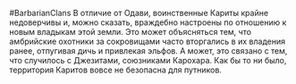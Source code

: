 #BarbarianClans
В отличие от Одави, воинственные Кариты крайне недоверчивы и, можно сказать, враждебно настроены по отношению к новым владыкам этой земли. Это может объясняться тем, что амбрийские охотники за сокровищами часто вторгались в их владения ранее, отпугивая дичь и привлекая эльфов. А может, это связано с тем, что случилось с Джезитами, союзниками Карохара. Как бы то ни было, территория Каритов вовсе не безопасна для путников.